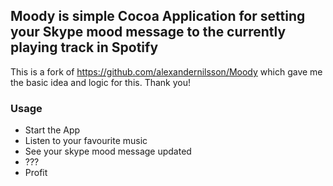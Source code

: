## Moody is simple Cocoa Application for setting your Skype mood message to the currently playing track in Spotify

This is a fork of https://github.com/alexandernilsson/Moody which gave me the basic idea and logic for this. Thank you!

### Usage

 * Start the App
 * Listen to your favourite music
 * See your skype mood message updated
 * ???
 * Profit
